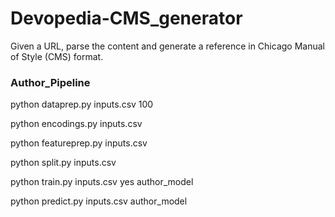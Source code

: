 # Devopedia-CMS_generator

Given a URL, parse the content and generate a reference in Chicago Manual of Style (CMS) format.


### Author_Pipeline


python dataprep.py inputs.csv 100

python encodings.py inputs.csv

python featureprep.py inputs.csv

python split.py inputs.csv

python train.py inputs.csv yes author_model

python predict.py inputs.csv author_model
